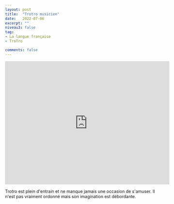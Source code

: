 ```yaml
---
layout: post
title:  "Trotro musicien"
date:   2022-07-06
excerpt: ""
niveau3: false
tag:
- La langue française
- TroTro

comments: false
---
```

<center>
<img style="display: none;" src="/assets/img/thumbnails/trotro-06.jpg" alt="" width="1" height="1">
<iframe width="542px" height="406px" src="https://www.youtube.com/embed/VgpxttRgYc8?rel=0&controls=1&showinfo=0&modestbranding=1&enablejsapi=1" allowfullscreen frameborder="0" ></iframe></center>

Trotro est plein d'entrain et ne manque jamais une occasion de s'amuser. Il n'est pas vraiment ordonné mais son imagination est débordante. 

